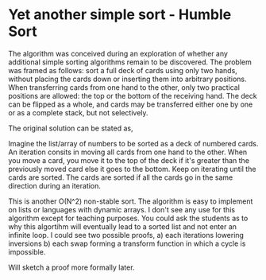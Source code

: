 # Yet another simple sort - Humble Sort

The algorithm was conceived during an exploration of whether any additional simple sorting algorithms remain to be discovered. The problem was framed as follows: sort a full deck of cards using only two hands, without placing the cards down or inserting them into arbitrary positions. When transferring cards from one hand to the other, only two practical positions are allowed: the top or the bottom of the receiving hand. The deck can be flipped as a whole, and cards may be transferred either one by one or as a complete stack, but not selectively.

The original solution can be stated as,

Imagine the list/array of numbers to be sorted as a deck of numbered cards. An iteration consits in moving all cards from one hand to the other. When you move a card, you move it to the top of the deck if it's greater than the previously moved card else it goes to the bottom. Keep on iterating until the cards are sorted. The cards are sorted if all the cards go in the same direction during an iteration.

This is another O(N^2) non-stable sort. The algorithm is easy to implement on lists or languages with dynamic arrays. I don't see any use for this algorithm except for teaching purposes. You could ask the students as to why this algortihm will eventually lead to a sorted list and not enter an infinite loop. I could see two possible proofs, 
a) each iterations lowering inversions 
b) each swap forming a transform function in which a cycle is impossible.

Will sketch a proof more formally later.
